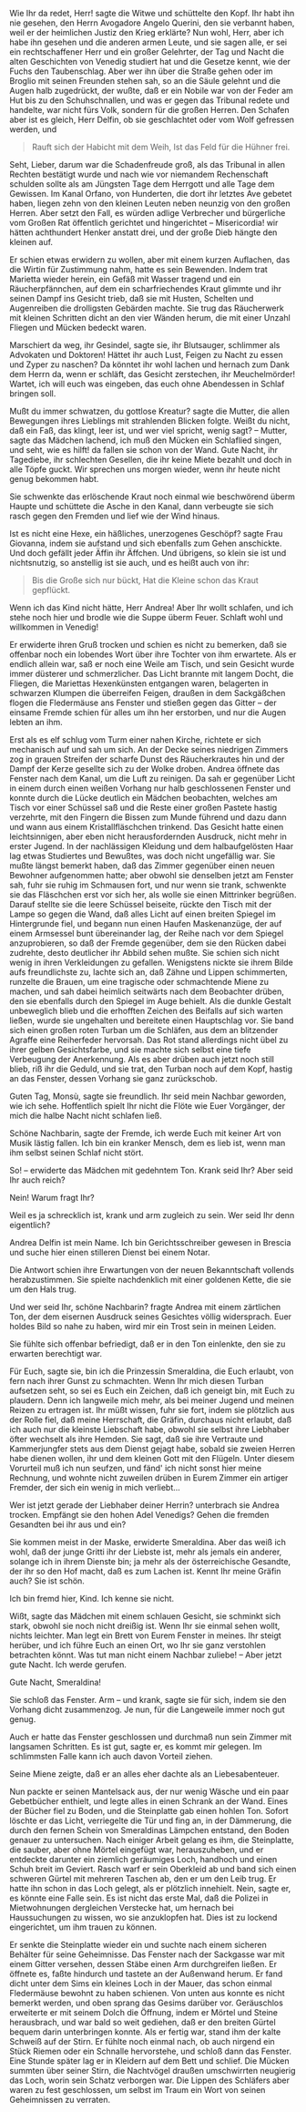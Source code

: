 

Wie Ihr da redet, Herr! sagte die Witwe und schüttelte den Kopf. Ihr habt ihn nie gesehen, den Herrn Avogadore Angelo Querini, den sie verbannt haben, weil er der heimlichen Justiz den Krieg erklärte? Nun wohl, Herr, aber ich habe ihn gesehen und die anderen armen Leute, und sie sagen alle, er sei ein rechtschaffener Herr und ein großer Gelehrter, der Tag und Nacht die alten Geschichten von Venedig studiert hat und die Gesetze kennt, wie der Fuchs den Taubenschlag. Aber wer ihn über die Straße gehen oder im Broglio mit seinen Freunden stehen sah, so an die Säule gelehnt und die Augen halb zugedrückt, der wußte, daß er ein Nobile war von der Feder am Hut bis zu den Schuhschnallen, und was er gegen das Tribunal redete und handelte, war nicht fürs Volk, sondern für die großen Herren. Den Schafen aber ist es gleich, Herr Delfin, ob sie geschlachtet oder vom Wolf gefressen werden, und
> Rauft sich der Habicht mit dem Weih,
> Ist das Feld für die Hühner frei.

Seht, Lieber, darum war die Schadenfreude groß, als das Tribunal in allen Rechten bestätigt wurde und nach wie vor niemandem Rechenschaft schulden sollte als am Jüngsten Tage dem Herrgott und alle Tage dem Gewissen. Im Kanal Orfano, von Hunderten, die dort ihr letztes Ave gebetet haben, liegen zehn von den kleinen Leuten neben neunzig von den großen Herren. Aber setzt den Fall, es würden adlige Verbrecher und bürgerliche vom Großen Rat öffentlich gerichtet und hingerichtet – Misericordia! wir hätten achthundert Henker anstatt drei, und der große Dieb hängte den kleinen auf.

Er schien etwas erwidern zu wollen, aber mit einem kurzen Auflachen, das die Wirtin für Zustimmung nahm, hatte es sein Bewenden. Indem trat Marietta wieder herein, ein Gefäß mit Wasser tragend und ein Räucherpfännchen, auf dem ein scharfriechendes Kraut glimmte und ihr seinen Dampf ins Gesicht trieb, daß sie mit Husten, Schelten und Augenreiben die drolligsten Gebärden machte. Sie trug das Räucherwerk mit kleinen Schritten dicht an den vier Wänden herum, die mit einer Unzahl Fliegen und Mücken bedeckt waren.

Marschiert da weg, ihr Gesindel, sagte sie, ihr Blutsauger, schlimmer als Advokaten und Doktoren! Hättet ihr auch Lust, Feigen zu Nacht zu essen und Zyper zu naschen? Da könntet ihr wohl lachen und hernach zum Dank dem Herrn da, wenn er schläft, das Gesicht zerstechen, ihr Meuchelmörder! Wartet, ich will euch was eingeben, das euch ohne Abendessen in Schlaf bringen soll.

Mußt du immer schwatzen, du gottlose Kreatur? sagte die Mutter, die allen Bewegungen ihres Lieblings mit strahlenden Blicken folgte. Weißt du nicht, daß ein Faß, das klingt, leer ist, und wer viel spricht, wenig sagt? – Mutter, sagte das Mädchen lachend, ich muß den Mücken ein Schlaflied singen, und seht, wie es hilft! da fallen sie schon von der Wand. Gute Nacht, ihr Tagediebe, ihr schlechten Gesellen, die ihr keine Miete bezahlt und doch in alle Töpfe guckt. Wir sprechen uns morgen wieder, wenn ihr heute nicht genug bekommen habt.

Sie schwenkte das erlöschende Kraut noch einmal wie beschwörend überm Haupte und schüttete die Asche in den Kanal, dann verbeugte sie sich rasch gegen den Fremden und lief wie der Wind hinaus.

Ist es nicht eine Hexe, ein häßliches, unerzogenes Geschöpf? sagte Frau Giovanna, indem sie aufstand und sich ebenfalls zum Gehen anschickte. Und doch gefällt jeder Äffin ihr Äffchen. Und übrigens, so klein sie ist und nichtsnutzig, so anstellig ist sie auch, und es heißt auch von ihr:
> Bis die Große sich nur bückt,
> Hat die Kleine schon das Kraut gepflückt.

Wenn ich das Kind nicht hätte, Herr Andrea! Aber Ihr wollt schlafen, und ich stehe noch hier und brodle wie die Suppe überm Feuer. Schlaft wohl und willkommen in Venedig!

Er erwiderte ihren Gruß trocken und schien es nicht zu bemerken, daß sie offenbar noch ein lobendes Wort über ihre Tochter von ihm erwartete. Als er endlich allein war, saß er noch eine Weile am Tisch, und sein Gesicht wurde immer düsterer und schmerzlicher. Das Licht brannte mit langem Docht, die Fliegen, die Mariettas Hexenkünsten entgangen waren, belagerten in schwarzen Klumpen die überreifen Feigen, draußen in dem Sackgäßchen flogen die Fledermäuse ans Fenster und stießen gegen das Gitter – der einsame Fremde schien für alles um ihn her erstorben, und nur die Augen lebten an ihm.

Erst als es elf schlug vom Turm einer nahen Kirche, richtete er sich mechanisch auf und sah um sich. An der Decke seines niedrigen Zimmers zog in grauen Streifen der scharfe Dunst des Räucherkrautes hin und der Dampf der Kerze gesellte sich zu der Wolke droben. Andrea öffnete das Fenster nach dem Kanal, um die Luft zu reinigen. Da sah er gegenüber Licht in einem durch einen weißen Vorhang nur halb geschlossenen Fenster und konnte durch die Lücke deutlich ein Mädchen beobachten, welches am Tisch vor einer Schüssel saß und die Reste einer großen Pastete hastig verzehrte, mit den Fingern die Bissen zum Munde führend und dazu dann und wann aus einem Kristallfläschchen trinkend. Das Gesicht hatte einen leichtsinnigen, aber eben nicht herausfordernden Ausdruck, nicht mehr in erster Jugend. In der nachlässigen Kleidung und dem halbaufgelösten Haar lag etwas Studiertes und Bewußtes, was doch nicht ungefällig war. Sie mußte längst bemerkt haben, daß das Zimmer gegenüber einen neuen Bewohner aufgenommen hatte; aber obwohl sie denselben jetzt am Fenster sah, fuhr sie ruhig im Schmausen fort, und nur wenn sie trank, schwenkte sie das Fläschchen erst vor sich her, als wolle sie einen Mittrinker begrüßen. Darauf stellte sie die leere Schüssel beiseite, rückte den Tisch mit der Lampe so gegen die Wand, daß alles Licht auf einen breiten Spiegel im Hintergrunde fiel, und begann nun einen Haufen Maskenanzüge, der auf einem Armsessel bunt übereinander lag, der Reihe nach vor dem Spiegel anzuprobieren, so daß der Fremde gegenüber, dem sie den Rücken dabei zudrehte, desto deutlicher ihr Abbild sehen mußte. Sie schien sich nicht wenig in ihren Verkleidungen zu gefallen. Wenigstens nickte sie ihrem Bilde aufs freundlichste zu, lachte sich an, daß Zähne und Lippen schimmerten, runzelte die Brauen, um eine tragische oder schmachtende Miene zu machen, und sah dabei heimlich seitwärts nach dem Beobachter drüben, den sie ebenfalls durch den Spiegel im Auge behielt. Als die dunkle Gestalt unbeweglich blieb und die erhofften Zeichen des Beifalls auf sich warten ließen, wurde sie ungehalten und bereitete einen Hauptschlag vor. Sie band sich einen großen roten Turban um die Schläfen, aus dem an blitzender Agraffe eine Reiherfeder hervorsah. Das Rot stand allerdings nicht übel zu ihrer gelben Gesichtsfarbe, und sie machte sich selbst eine tiefe Verbeugung der Anerkennung. Als es aber drüben auch jetzt noch still blieb, riß ihr die Geduld, und sie trat, den Turban noch auf dem Kopf, hastig an das Fenster, dessen Vorhang sie ganz zurückschob.

Guten Tag, Monsù, sagte sie freundlich. Ihr seid mein Nachbar geworden, wie ich sehe. Hoffentlich spielt Ihr nicht die Flöte wie Euer Vorgänger, der mich die halbe Nacht nicht schlafen ließ.

Schöne Nachbarin, sagte der Fremde, ich werde Euch mit keiner Art von Musik lästig fallen. Ich bin ein kranker Mensch, dem es lieb ist, wenn man ihm selbst seinen Schlaf nicht stört.

So! – erwiderte das Mädchen mit gedehntem Ton. Krank seid Ihr? Aber seid Ihr auch reich?

Nein! Warum fragt Ihr?

Weil es ja schrecklich ist, krank und arm zugleich zu sein. Wer seid Ihr denn eigentlich?

Andrea Delfin ist mein Name. Ich bin Gerichtsschreiber gewesen in Brescia und suche hier einen stilleren Dienst bei einem Notar.

Die Antwort schien ihre Erwartungen von der neuen Bekanntschaft vollends herabzustimmen. Sie spielte nachdenklich mit einer goldenen Kette, die sie um den Hals trug.

Und wer seid Ihr, schöne Nachbarin? fragte Andrea mit einem zärtlichen Ton, der dem eisernen Ausdruck seines Gesichtes völlig widersprach. Euer holdes Bild so nahe zu haben, wird mir ein Trost sein in meinen Leiden.

Sie fühlte sich offenbar befriedigt, daß er in den Ton einlenkte, den sie zu erwarten berechtigt war.

Für Euch, sagte sie, bin ich die Prinzessin Smeraldina, die Euch erlaubt, von fern nach ihrer Gunst zu schmachten. Wenn Ihr mich diesen Turban aufsetzen seht, so sei es Euch ein Zeichen, daß ich geneigt bin, mit Euch zu plaudern. Denn ich langweile mich mehr, als bei meiner Jugend und meinen Reizen zu ertragen ist. Ihr müßt wissen, fuhr sie fort, indem sie plötzlich aus der Rolle fiel, daß meine Herrschaft, die Gräfin, durchaus nicht erlaubt, daß ich auch nur die kleinste Liebschaft habe, obwohl sie selbst ihre Liebhaber öfter wechselt als ihre Hemden. Sie sagt, daß sie ihre Vertraute und Kammerjungfer stets aus dem Dienst gejagt habe, sobald sie zweien Herren habe dienen wollen, ihr und dem kleinen Gott mit den Flügeln. Unter diesem Vorurteil muß ich nun seufzen, und fänd' ich nicht sonst hier meine Rechnung, und wohnte nicht zuweilen drüben in Eurem Zimmer ein artiger Fremder, der sich ein wenig in mich verliebt...

Wer ist jetzt gerade der Liebhaber deiner Herrin? unterbrach sie Andrea trocken. Empfängt sie den hohen Adel Venedigs? Gehen die fremden Gesandten bei ihr aus und ein?

Sie kommen meist in der Maske, erwiderte Smeraldina. Aber das weiß ich wohl, daß der junge Gritti ihr der Liebste ist, mehr als jemals ein anderer, solange ich in ihrem Dienste bin; ja mehr als der österreichische Gesandte, der ihr so den Hof macht, daß es zum Lachen ist. Kennt Ihr meine Gräfin auch? Sie ist schön.

Ich bin fremd hier, Kind. Ich kenne sie nicht.

Wißt, sagte das Mädchen mit einem schlauen Gesicht, sie schminkt sich stark, obwohl sie noch nicht dreißig ist. Wenn Ihr sie einmal sehen wollt, nichts leichter. Man legt ein Brett von Eurem Fenster in meines. Ihr steigt herüber, und ich führe Euch an einen Ort, wo Ihr sie ganz verstohlen betrachten könnt. Was tut man nicht einem Nachbar zuliebe! – Aber jetzt gute Nacht. Ich werde gerufen.

Gute Nacht, Smeraldina!

Sie schloß das Fenster. Arm – und krank, sagte sie für sich, indem sie den Vorhang dicht zusammenzog. Je nun, für die Langeweile immer noch gut genug.

Auch er hatte das Fenster geschlossen und durchmaß nun sein Zimmer mit langsamen Schritten. Es ist gut, sagte er, es kommt mir gelegen. Im schlimmsten Falle kann ich auch davon Vorteil ziehen.

Seine Miene zeigte, daß er an alles eher dachte als an Liebesabenteuer.

Nun packte er seinen Mantelsack aus, der nur wenig Wäsche und ein paar Gebetbücher enthielt, und legte alles in einen Schrank an der Wand. Eines der Bücher fiel zu Boden, und die Steinplatte gab einen hohlen Ton. Sofort löschte er das Licht, verriegelte die Tür und fing an, in der Dämmerung, die durch den fernen Schein von Smeraldinas Lämpchen entstand, den Boden genauer zu untersuchen. Nach einiger Arbeit gelang es ihm, die Steinplatte, die sauber, aber ohne Mörtel eingefügt war, herauszuheben, und er entdeckte darunter ein ziemlich geräumiges Loch, handhoch und einen Schuh breit im Geviert. Rasch warf er sein Oberkleid ab und band sich einen schweren Gürtel mit mehreren Taschen ab, den er um den Leib trug. Er hatte ihn schon in das Loch gelegt, als er plötzlich innehielt. Nein, sagte er, es könnte eine Falle sein. Es ist nicht das erste Mal, daß die Polizei in Mietwohnungen dergleichen Verstecke hat, um hernach bei Haussuchungen zu wissen, wo sie anzuklopfen hat. Dies ist zu lockend eingerichtet, um ihm trauen zu können.

Er senkte die Steinplatte wieder ein und suchte nach einem sicheren Behälter für seine Geheimnisse. Das Fenster nach der Sackgasse war mit einem Gitter versehen, dessen Stäbe einen Arm durchgreifen ließen. Er öffnete es, faßte hindurch und tastete an der Außenwand herum. Er fand dicht unter dem Sims ein kleines Loch in der Mauer, das schon einmal Fledermäuse bewohnt zu haben schienen. Von unten aus konnte es nicht bemerkt werden, und oben sprang das Gesims darüber vor. Geräuschlos erweiterte er mit seinem Dolch die Öffnung, indem er Mörtel und Steine herausbrach, und war bald so weit gediehen, daß er den breiten Gürtel bequem darin unterbringen konnte. Als er fertig war, stand ihm der kalte Schweiß auf der Stirn. Er fühlte noch einmal nach, ob auch nirgend ein Stück Riemen oder ein Schnalle hervorstehe, und schloß dann das Fenster. Eine Stunde später lag er in Kleidern auf dem Bett und schlief. Die Mücken summten über seiner Stirn, die Nachtvögel draußen umschwirrten neugierig das Loch, worin sein Schatz verborgen war. Die Lippen des Schläfers aber waren zu fest geschlossen, um selbst im Traum ein Wort von seinen Geheimnissen zu verraten.

